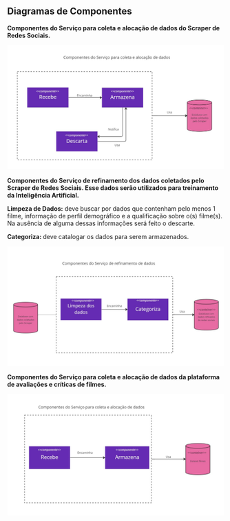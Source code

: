 ## Diagramas de Componentes
<b>Componentes do Serviço para coleta e alocação de dados do Scraper de Redes Sociais.</b>

![Diagrama de Componentes](diagramas/DiagramaDeComponentesScraper.jpg)

<b>Componentes do Serviço de refinamento dos dados coletados pelo Scraper de Redes Sociais. Esse dados serão utilizados para treinamento da Inteligência Artificial.</b>

<b> Limpeza de Dados:</b> deve buscar por dados que contenham pelo menos 1 filme, informação de perfil demográfico e a qualificação sobre o(s) filme(s). Na ausência de alguma dessas informações será feito o descarte.

<b>Categoriza: </b> deve catalogar os dados para serem armazenados. 

![Diagrama de Componentes](diagramas/DiagramaDeComponentesRefinamento.jpg)

<b>Componentes do Serviço para coleta e alocação de dados da plataforma de avaliações e críticas de filmes. </b>

![Diagrama de Componentes](diagramas/DiagramaDeComponentesCriticos.jpg)

